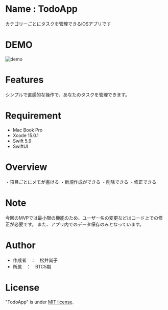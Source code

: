 # Name : TodoApp

カテゴリーごとにタスクを管理できるiOSアプリです

# DEMO

![demo](https://drive.google.com/file/d/1L-5ctyfI-Eg7mxVJoosWg_LZ4hhOMUps/view?usp=drive_link)

# Features

シンプルで直感的な操作で、あなたのタスクを管理できます。

# Requirement

* Mac Book Pro
* Xcode 15.0.1
* Swift 5.9
* SwiftUI

# Overview

・項目ごとにメモが書ける
・新規作成ができる
・削除できる
・修正できる

# Note

今回のMVPでは最小限の機能のため、ユーザー名の変更などはコード上での修正が必要です。
また、アプリ内でのデータ保存のみとなっています。

# Author

* 作成者　：　松井尚子
* 所属　：　BTC5期　


# License

"TodoApp" is under [MIT license](https://en.wikipedia.org/wiki/MIT_License).




